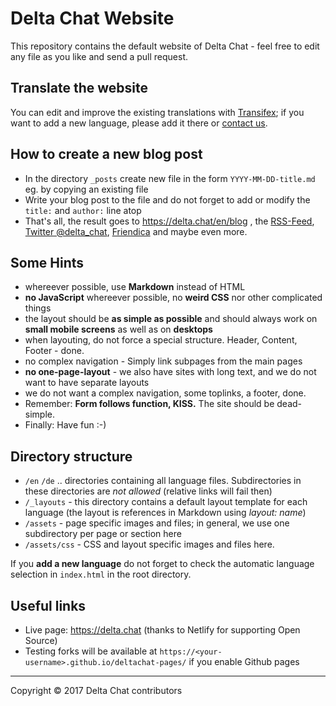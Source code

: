 Delta Chat Website
================================================================================

This repository contains the default website of Delta Chat -
feel free to edit any file as you like and send a pull request.

Translate the website
--------------------------------------------------------------------------------

You can edit and improve the existing translations with [Transifex](https://www.transifex.com/delta-chat/delta-chat-pages/); if you want to add a new language, please add it there or [contact us](https://delta.chat/en/contribute#channels).


How to create a new blog post
--------------------------------------------------------------------------------

- In the directory `_posts` create new file in the form `YYYY-MM-DD-title.md` eg. by copying an existing file
- Write your blog post to the file and do not forget to add or modify the `title:` and `author:` line atop
- That's all, the result goes to https://delta.chat/en/blog , the [RSS-Feed](https://delta.chat/feed.xml), [Twitter @delta_chat](https://twitter.com/delta_chat), [Friendica](https://ennibook.de/profile/delta_chat) and maybe even more.

Some Hints
--------------------------------------------------------------------------------

- whereever possible, use **Markdown** instead of HTML
- **no JavaScript** whereever possible, no **weird CSS** nor other complicated things
- the layout should be **as simple as possible** and should always work on **small mobile screens** as well as on **desktops**
- when layouting, do not force a special structure.  Header, Content, Footer - done.
- no complex navigation - Simply link subpages from the main pages
- **no one-page-layout** - we also have sites with long text, and we do not want to have separate layouts
- we do not want a complex navigation, some toplinks, a footer, done.
- Remember: **Form follows function, KISS.** The site should be dead-simple.
- Finally: Have fun :-)

Directory structure
--------------------------------------------------------------------------------

- `/en` `/de` .. directories containing all language files. Subdirectories in these directories are _not allowed_ (relative links will fail then)
- `/_layouts` - this directory contains a default layout template for each language (the layout is references in Markdown using _layout: name_)
- `/assets` - page specific images and files; in general, we use one subdirectory per page or section here
- `/assets/css` - CSS and layout specific images and files here.

If you **add a new language** do not forget to check the automatic language selection in `index.html` in the root directory.

Useful links
--------------------------------------------------------------------------------

- Live page: https://delta.chat (thanks to Netlify for supporting Open Source)
- Testing forks will be available at `https://<your-username>.github.io/deltachat-pages/` if you enable Github pages

---

Copyright © 2017 Delta Chat contributors

